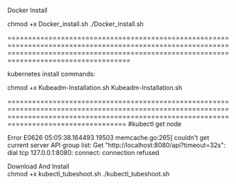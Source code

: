 Docker Install 




  chmod +x Docker_install.sh
  ./Docker_install.sh

================================================================================================================================================================================================

kubernetes install commands:





  chmod +x  Kubeadm-Installation.sh
  Kubeadm-Installation.sh

===============================================================================================================================================================================================
#kubectl get node

Error
E0626 05:05:38.164493   19503 memcache.go:265] couldn't get current server API group list: Get "http://localhost:8080/api?timeout=32s": dial tcp 127.0.0.1:8080: connect: connection refused

Download And Install   
          chmod +x   kubectl_tubeshoot.sh
           ./kubectl_tubeshoot.sh
